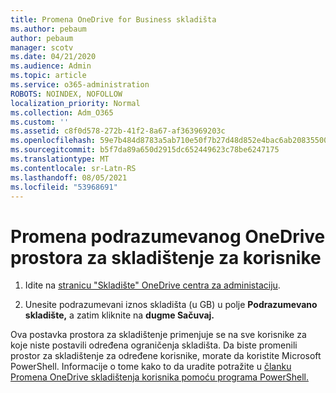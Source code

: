 ```yaml
---
title: Promena OneDrive for Business skladišta
ms.author: pebaum
author: pebaum
manager: scotv
ms.date: 04/21/2020
ms.audience: Admin
ms.topic: article
ms.service: o365-administration
ROBOTS: NOINDEX, NOFOLLOW
localization_priority: Normal
ms.collection: Adm_O365
ms.custom: ''
ms.assetid: c8f0d578-272b-41f2-8a67-af363969203c
ms.openlocfilehash: 59e7b484d8783a5ab710e50f7b27d48d852e4bac6ab208355005671621461ce4
ms.sourcegitcommit: b5f7da89a650d2915dc652449623c78be6247175
ms.translationtype: MT
ms.contentlocale: sr-Latn-RS
ms.lasthandoff: 08/05/2021
ms.locfileid: "53968691"
---
```

# <a name="change-the-default-onedrive-storage-space-for-your-users"></a>Promena podrazumevanog OneDrive prostora za skladištenje za korisnike

1. Idite na [stranicu "Skladište" OneDrive centra za administaciju](https://admin.onedrive.com/?v=StorageSettings).
    
2. Unesite podrazumevani iznos skladišta (u GB) u polje **Podrazumevano skladište,** a zatim kliknite na **dugme Sačuvaj.**
    
Ova postavka prostora za skladištenje primenjuje se na sve korisnike za koje niste postavili određena ograničenja skladišta. Da biste promenili prostor za skladištenje za određene korisnike, morate da koristite Microsoft PowerShell. Informacije o tome kako to da uradite potražite u [članku Promena OneDrive skladištenja korisnika pomoću programa PowerShell.](https://go.microsoft.com/fwlink/?linkid=866402)
  

